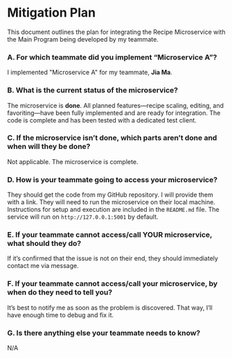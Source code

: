 # Mitigation Plan

This document outlines the plan for integrating the Recipe Microservice with the Main Program being developed by my teammate.

### A. For which teammate did you implement “Microservice A”?

I implemented "Microservice A" for my teammate, **Jia Ma**.

### B. What is the current status of the microservice?

The microservice is **done**. All planned features—recipe scaling, editing, and favoriting—have been fully implemented and are ready for integration. The code is complete and has been tested with a dedicated test client.

### C. If the microservice isn’t done, which parts aren’t done and when will they be done?

Not applicable. The microservice is complete.

### D. How is your teammate going to access your microservice?

They should get the code from my GitHub repository. I will provide them with a link. They will need to run the microservice on their local machine. Instructions for setup and execution are included in the `README.md` file. The service will run on `http://127.0.0.1:5001` by default.

### E. If your teammate cannot access/call YOUR microservice, what should they do?

If it’s confirmed that the issue is not on their end, they should immediately contact me via message.

### F. If your teammate cannot access/call your microservice, by when do they need to tell you?

It’s best to notify me as soon as the problem is discovered. That way, I’ll have enough time to debug and fix it.

### G. Is there anything else your teammate needs to know?

N/A
